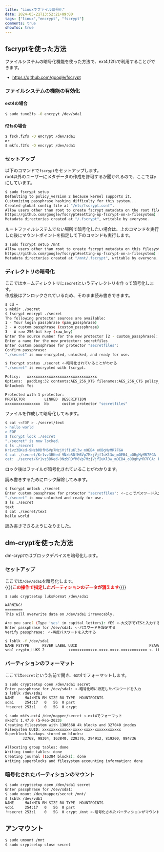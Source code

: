 ```yaml
---
title: "Linuxでファイル暗号化"
date: 2024-05-21T13:52:21+09:00
tags: ["linux","encrypt", "fscrypt"]
comments: true
showToc: true
---
```

## fscryptを使った方法
ファイルシステムの暗号化機能を使った方法で、ext4,f2fsで利用することができます。
- https://github.com/google/fscrypt

### ファイルシステムの機能の有効化
#### ext4の場合
```bash
$ sudo tune2fs -O encrpyt /dev/sda1
```

#### f2fsの場合
```bash
$ fsck.f2fs -O encrypt /dev/sda1
or
$ mkfs.f2fs -O encrypt /dev/sda1
```

### セットアップ
以下のコマンドで`fscrypt`をセットアップします。  
root以外のユーザーにメタデータの作成を許可するか聞かれるので、ここでは`y`にしています。

```bash
$ sudo fscrypt setup
Defaulting to policy_version 2 because kernel supports it.
Customizing passphrase hashing difficulty for this system...
Created global config file at "/etc/fscrypt.conf".
Allow users other than root to create fscrypt metadata on the root filesystem? (See
https://github.com/google/fscrypt#setting-up-fscrypt-on-a-filesystem) [y/N] y
Metadata directories created at "/.fscrypt", writable by everyone.
```

ルートファイルシステムでない場所で暗号化したい場合は、上のコマンドを実行した後にマウントポイントを指定して下のコマンドも実行します。
```bash
$ sudo fscrypt setup /mnt
Allow users other than root to create fscrypt metadata on this filesystem? (See
https://github.com/google/fscrypt#setting-up-fscrypt-on-a-filesystem) [y/N] y
Metadata directories created at "/mnt/.fscrypt", writable by everyone.
```

### ディレクトリの暗号化
ここではホームディレクトリに`secret`というディレクトリを作って暗号化します。  
作成後はアンロックされているため、そのまま読み書きできます。

```bash
$ cd ~
$ mkdir ./secret
$ fscrypt encrypt ./secret
The following protector sources are available:
1 - Your login passphrase (pam_passphrase)
2 - A custom passphrase (custom_passphrase)
3 - A raw 256-bit key (raw_key)
Enter the source number for the new protector [2 - custom_passphrase]: 2 <- ここでは任意のパスワードを使う
Enter a name for the new protector: secretfiles
Enter custom passphrase for protector "secretfiles":
Confirm passphrase:
"./secret" is now encrypted, unlocked, and ready for use.

$ fscrypt status ./secret <-暗号化されていることがわかる
"./secret" is encrypted with fscrypt.

Policy:   xxxxxxxxxxxxxxxxxxxxxxxxxxxxxxxx
Options:  padding:32 contents:AES_256_XTS filenames:AES_256_CTS policy_version:2
Unlocked: Yes

Protected with 1 protector:
PROTECTOR         LINKED  DESCRIPTION
xxxxxxxxxxxxxxxx  No      custom protector "secretfiles"
```

ファイルを作成して暗号化してみます。
```bash
$ cat <<EOF > ./secret/text
> hello world
> EOF
$ fscrypt lock ./secret
"./secret" is now locked.
$ ls ./secret
Kr1vz3BKed-9NzbRDfM6Vp7MzjVjfIuKl3w_mOEB4_oOBgMyMR7FGA
$ cat ./secret/Kr1vz3BKed-9NzbRDfM6Vp7MzjVjfIuKl3w_mOEB4_oOBgMyMR7FGA
cat: ./secret/Kr1vz3BKed-9NzbRDfM6Vp7MzjVjfIuKl3w_mOEB4_oOBgMyMR7FGA: Required key not available
```
ロック後はファイルが暗号化されていることがわかります。

読み書きするためにロック解除してみます。
```bash
$ fscrypt unlock ./secret
Enter custom passphrase for protector "secretfiles": <-ここでパスワード入力
"./secret" is now unlocked and ready for use.
$ ls ./secret
text
$ cat ./secret/text
hello world
```
読み書きできるようになりました。

## dm-cryptを使った方法
dm-cryptではブロックデバイスを暗号化します。

### セットアップ
ここでは`/dev/sda1`を暗号化します。  
{{<rawhtml>}}<strong style="color:red;">この操作で指定したパーティションのデータが消えます</strong>{{</rawhtml>}}

```bash
$ sudo cryptsetup luksFormat /dev/sda1

WARNING!
========
This will overwrite data on /dev/sda1 irrevocably.

Are you sure? (Type 'yes' in capital letters): YES <-大文字でYESと入力する
Enter passphrase for /dev/sda1: <-パスワードを設定する
Verify passphrase:　<-再度パスワードを入力する

$ lsblk -f /dev/sda1
NAME FSTYPE      FSVER LABEL UUID                                 FSAVAIL FSUSE% MOUNTPOINTS
sda1 crypto_LUKS 2           xxxxxxxxxxxxx-xxxx-xxxx-xxxxxxxxxxxx <- LUKSでフォーマットされたことがわかる
```

### パーティションのフォーマット
ここでは`secret`という名前で開き、ext4でフォーマットします。
```bash
$ sudo cryptsetup open /dev/sda1 secret
Enter passphrase for /dev/sda1: <-暗号化時に設定したパスワードを入力
$ lsblk /dev/sda1
NAME     MAJ:MIN RM SIZE RO TYPE  MOUNTPOINTS
sda1     254:17   0   5G  0 part
└─secret 253:1    0   5G  0 crypt

$ sudo mkfs.ext4 /dev/mapper/secret <-ext4でフォーマット
mke2fs 1.47.0 (5-Feb-2023)
Creating filesystem with 1306368 4k blocks and 327040 inodes
Filesystem UUID: xxxxxxxxxxxxx-xxxx-xxxx-xxxxxxxxxxxx
Superblock backups stored on blocks:
        32768, 98304, 163840, 229376, 294912, 819200, 884736

Allocating group tables: done
Writing inode tables: done
Creating journal (16384 blocks): done
Writing superblocks and filesystem accounting information: done
```

### 暗号化されたパーティションのマウント
```bash
$ sudo cryptsetup open /dev/sda1 secret
Enter passphrase for /dev/sda1:
$ sudo mount /dev/mapper/secret /mnt/
$ lsblk /dev/vdb1
NAME     MAJ:MIN RM SIZE RO TYPE  MOUNTPOINTS
vdb1     254:17   0   5G  0 part
└─secret 253:1    0   5G  0 crypt /mnt <-暗号化されたパーティションがマウントされた
```

## アンマウント
```bash
$ sudo umount /mnt
$ sudo cryptsetup close secret
```
